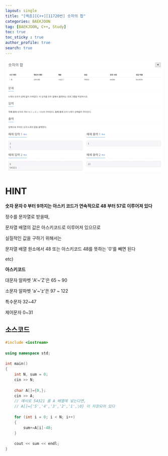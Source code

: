 ```yaml
---
layout: single
title: "[백준][C++][11720번] 숫자의 합"
categories: BAEKJOON
tag: [BAEKJOON, C++, Study]
toc: true
toc_sticky : true
author_profile: true
search: true
---
```



![11720](https://github.com/Heo-jaehyeon/Heo-jaehyeon.github.io/blob/master/images/BAEKJOON/11720.PNG?raw=true)



# HINT

**숫자 문자 0 부터 9까지는 아스키 코드가 연속적으로 48 부터 57로 이루어져 있다**

정수를 문자열로 받을때,

문자열 배열의 값은 아스키코드로 이루어져 있으므로

실질적인 값을 구하기 위해서는 

문자열 배열 원소에서 48 또는 아스키코드 48를 뜻하는 '0'를 빼면 된다   

   

etc)

**아스키코드**

대문자 알파벳 'A'~'Z'은 65 ~ 90

소문자 알파벳 'a'~'z'은 97 ~ 122

특수문자 32~47

제어문자 0~31



## 소스코드

```c++
#include <iostream>

using namespace std;

int main()
{
	int N, sum = 0;
	cin >> N;
	
	char A[]={0,};
	cin >> A;
	// 예시로 54321 를 A 배열에 넣는다면,
    // A[]={'5','4','3','2','1',\0} 이 저장되어 있다
    
	for (int i = 0; i < N; i++)
	{
		sum+=A[i]-48;
	}
	
	cout << sum << endl;
}
```



